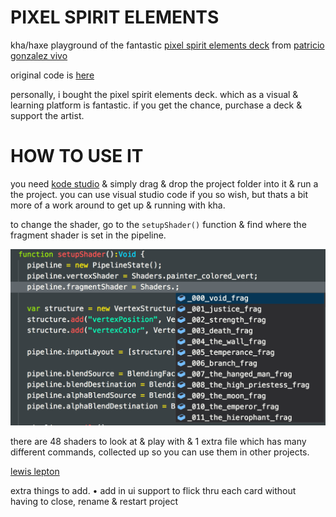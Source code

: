 # PIXEL SPIRIT ELEMENTS

kha/haxe playground of the fantastic [pixel spirit elements deck](http://pixelspiritdeck.com) from [patricio gonzalez vivo](http://patriciogonzalezvivo.com/)

original code is [here](https://github.com/patriciogonzalezvivo/PixelSpiritDeck)

personally, i bought the pixel spirit elements deck. which as a visual & learning platform is fantastic.
if you get the chance, purchase a deck & support the artist.


# HOW TO USE IT

you need [kode studio](https://github.com/Kode/KodeStudio/releases) & simply drag & drop the project folder into it & run a the project. you can use visual studio code if you so wish, but thats a bit more of a work around to get up & running with kha.

to change the shader, go to the `setupShader()` function & find where the fragment shader is set in the pipeline.

![shader load](img/shaderSelect.png)

there are 48 shaders to look at & play with & 1 extra file which has many different commands, collected up so you can use them in other projects.

[lewis lepton](https://lewislepton.com)

extra things to add.
• add in ui support to flick thru each card without having to close, rename & restart project